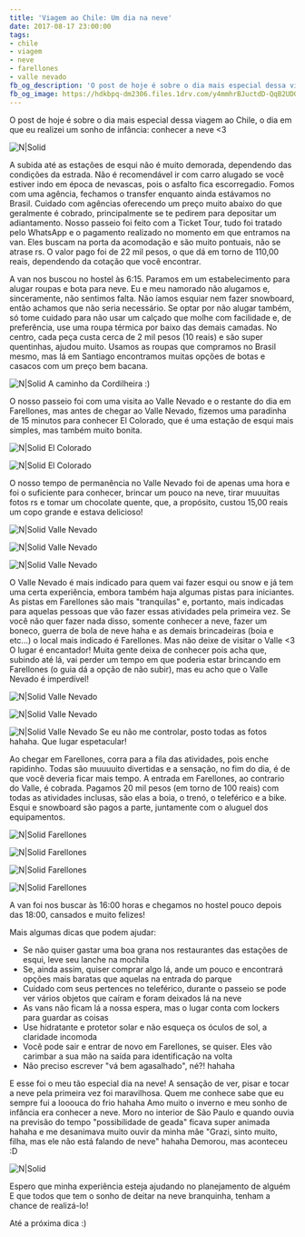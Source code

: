 ```yaml
---
title: 'Viagem ao Chile: Um dia na neve'
date: 2017-08-17 23:00:00
tags:  
- chile
- viagem 
- neve
- farellones 
- valle nevado
fb_og_description: 'O post de hoje é sobre o dia mais especial dessa viagem ao Chile, o dia em que eu realizei um sonho de infância: conhecer a neve <3'
fb_og_image: https://hdkbpq-dm2306.files.1drv.com/y4mmhrBJuctdD-QqB2UDG5CQdMES36KNikShM30fZIESNEKK-IC6gjAO67TlFCCpxXgkdMWaew3JFvUBvhnGLFMoy_DP5DRd4z0AyCsKrB_cl_p7fu53HPTbLyVHiybC7aMNPLsmTvXO2iaUNpjou6fIEzpzOAb7uCSLYRQ3G7YkG072ymvxukP8g5iup1P9dGd2leU4Ua_Uk02CwX37bK_Pw?width=660&height=441&cropmode=none
---
```


O post de hoje é sobre o dia mais especial dessa viagem ao Chile, o dia em que eu realizei um sonho de infância: conhecer a neve <3 

![N|Solid](https://hdkbpq-dm2306.files.1drv.com/y4mmhrBJuctdD-QqB2UDG5CQdMES36KNikShM30fZIESNEKK-IC6gjAO67TlFCCpxXgkdMWaew3JFvUBvhnGLFMoy_DP5DRd4z0AyCsKrB_cl_p7fu53HPTbLyVHiybC7aMNPLsmTvXO2iaUNpjou6fIEzpzOAb7uCSLYRQ3G7YkG072ymvxukP8g5iup1P9dGd2leU4Ua_Uk02CwX37bK_Pw?width=660&height=441&cropmode=none)
<!-- more -->

A subida até as estações de esqui não é muito demorada, dependendo das condições da estrada. 
Não é recomendável ir com carro alugado se você estiver indo em época de nevascas, pois o asfalto fica escorregadio. 
Fomos com uma agência, fechamos o transfer enquanto ainda estávamos no Brasil. Cuidado com agências oferecendo um preço muito abaixo do que geralmente é cobrado, principalmente se te pedirem para depositar um adiantamento. 
Nosso passeio foi feito com a Ticket Tour, tudo foi tratado pelo WhatsApp e o pagamento realizado no momento em que entramos na van. Eles buscam na porta da acomodação e são muito pontuais, não se atrase rs.
O valor pago foi de 22 mil pesos, o que dá em torno de 110,00 reais, dependendo da cotação que você encontrar.

A van nos buscou no hostel às 6:15. Paramos em um estabelecimento para alugar roupas e bota para neve. Eu e meu namorado não alugamos e, sinceramente, não sentimos falta. Não íamos esquiar nem fazer snowboard, então achamos que não seria necessário. Se optar por não alugar também, só tome cuidado para não usar um calçado que molhe com facilidade e, de preferência, use uma roupa térmica por baixo das demais camadas. No centro, cada peça custa cerca de 2 mil pesos (10 reais) e são super quentinhas, ajudou muito.
Usamos as roupas que compramos no Brasil mesmo, mas lá em Santiago encontramos muitas opções de botas e casacos com um preço bem bacana. 

![N|Solid](https://hdkiha-dm2306.files.1drv.com/y4mP742wCO8n2VuEUMtUatK09kb73Bdxbik-D7QT4KtKxRSs_8OEkDCnz2FKQ4ElFXpFB6XMLbJL-n5OWT6zIuwQ128XbdDNhLqo50mYUlmhno60YT5IJyGx19Lp9-Cgw2-hPm4ycTdm7-qUX_r_ClCmY040q_BrTQC5SFj0BRokXXr1-kEPbDJ0B9_4fPgIAvRvpad3Pvc92TSLFsa8ntKsw?width=660&height=440&cropmode=none)
A caminho da Cordilheira :)

O nosso passeio foi com uma visita ao Valle Nevado e o restante do dia em Farellones, mas antes de chegar ao Valle Nevado, fizemos uma paradinha de 15 minutos para conhecer El Colorado, que é uma estação de esqui mais simples, mas também muito bonita.

![N|Solid](https://6l2pdw-dm2306.files.1drv.com/y4mlz6oe0HTzEiUJGFVBYfajujcR7OvYvHfjivrSdNP25ktlNnuu3unSnT-w8dkMNzRmOxNcGUrHsMZ-Yt0qbkTh0bY0tm0KMbAP8Ur57DT0TkEMiwJdVxlG3llbRuQjmRKbuUuudtopwRFTIT4pkBu9KSyXTvTa1r0q5neaYfvC7IlNXErV3Zex5X4XcT1hXqGK4s0CHdiQ73gVCLnr6wyLA?width=660&height=440&cropmode=none)
El Colorado

![N|Solid](https://6l0qha-dm2306.files.1drv.com/y4mMdJGgX9i2DuSvSwmLxaGDejW12qL45IBTYo-rTNYgDvBDyDLei9iX-F3lguWVrnDboqoWeGjjh0jScC1fsOarLFCRIg_R_WJQOhSVnlV8sP8wU8vDkRp8ICjY96m0tpkxGmv-TOjF8LlisxVyrc6BP_JhQQwSknoo3ox2lKSSEgwdxMMuBJNa5jS2-8VwMJAgM-iUao5lhSvcT5qhBUyAw?width=660&height=440&cropmode=none)
El Colorado

 O nosso tempo de permanência no Valle Nevado foi de apenas uma hora e foi o suficiente para conhecer, brincar um pouco na neve, tirar muuuitas fotos rs e tomar um chocolate quente, que, a propósito, custou 15,00 reais um copo grande e estava delicioso! 
 
 ![N|Solid](https://hdlrjg-dm2306.files.1drv.com/y4mrrdUDDn6rjjPv7j-NzmMiH54P4wqUpz_1lioJOczvkwX4PjPlr6KmhVReSQT2_dptx2m3cJJC7haODnql6j6N7MzGm_9gDPg3Ct0Kj2oUFLcLP5TPTDZaPBgdwHZMkUMNVSRisJEP8GOJ7v7FUbJkdFCH7NIkKcVt_YvssGlqJUR6QnNpaEe7iEKhNKMqzoS3i8IEnpbnjSt6nP0qCgkcQ?width=660&height=440&cropmode=none) 
 Valle Nevado
 
 ![N|Solid](https://hdku9g-dm2306.files.1drv.com/y4mVcp3_Oia9bAJMni6rsQjSvuyiFy4xmF7PnwtRyrT1--MkfBaKSABgNvK8N-OcBeJCQLCOBbrrr7uy13_iThDAf0u5W3ddyAEMQPIbkEIGLBaC637XfDEFeQt-KiaCyS9OpfRZwiiSNTFUnmoMi9GxgoRx2gUZ3N7kUyvFIy6WM4rFIW_SGIB1hzkBX4uYPRFWsi41tKHbC-3zOOOnz2_4A?width=660&height=440&cropmode=none)
 Valle Nevado
 
 ![N|Solid](https://6l374q-dm2306.files.1drv.com/y4mm-e0vLrnKKohBrJGftb9D4eE578utgK9D6hoSY3lPjFKMN7FMSC47KeNDBEJQTNbwrcxZ5eTkAWApHY5nTY7v4JEaL_AQXziLsLHaT715NGTA3jWUPSWuJ6MjPXJGZZVv-ZZRMof0DaQ-o1CEdW-2z-7BuNBsqIEW-ygRi5e_WVlffaEWK_Wg14zgx9WOfFigeFmwq6E9mCTk1eISyEE0Q?width=660&height=440&cropmode=none)
 Valle Nevado
 

 O Valle Nevado é mais indicado para quem vai fazer esqui ou snow e já tem uma certa experiência, embora também haja algumas pistas para iniciantes. As pistas em Farellones são mais "tranquilas" e, portanto, mais indicadas para aquelas pessoas que vão fazer essas atividades pela primeira vez.
 Se você não quer fazer nada disso, somente conhecer a neve, fazer um boneco, guerra de bola de neve haha e as demais brincadeiras (boia e etc...) o local mais indicado é Farellones. Mas não deixe de visitar o Valle <3 
  O lugar é encantador! 
 Muita gente deixa de conhecer pois acha que, subindo até lá, vai perder um tempo em que poderia estar brincando em Farellones (o guia dá a opção de não subir),  mas eu acho que o Valle Nevado é imperdível! 
 
 
![N|Solid](https://hdi9pq-dm2306.files.1drv.com/y4m74j5-vV7sH2BUjwT9MwYvv9TLPf8OKTbwhme7P9Wd0c-UzjeQP_YSV5f_MEekCYOSdGe7SlpETawgfzYGmJr5BFtG-xBpvh-QmyjbwydoDoup_6NEzL9q3SCNyXHWYWk6og9RMK9Q3gRm-4cnmRRFmW0Wm7wHvTIktkowvVvxzQWocqzYJLTKCZ2FY4-bTkZbtOqonf8vhE8x3rXHn-EHw?width=660&height=441&cropmode=none)
Valle Nevado

![N|Solid](https://6l2iya-dm2306.files.1drv.com/y4m-qhvZMucBEMFq4eo2jwm43hPZpSxbWo6S6uo-2_vkcO7Mu2akvBnqz4wfh6UgkxAV0jutQBqBTa9U4OhmmnBz57hYoZqU_NyugmOl4zq7FoVK9ZXD2__UuJCjrbNWeHQ4uaW8a5jkhRB21uaKI6xzMdOVJ1IH724QMfg7k671G-liN_2cYLlBWyqbu5p2SYpQrE2h8mxCgggkwqm-1RoIQ?width=660&height=440&cropmode=none)
Valle Nevado

![N|Solid](https://6l3tuw-dm2306.files.1drv.com/y4mluFLFfwxFkQ1Vjjh7ou5Yk9y3ChnCA-uQ0wXKneubKxqivETw-kpaKd-Hrd-juQknBXnTuPOUIIBPJlmwHta7ruSI9uqhd8vScHioWN5830VlCusn6I-LtpNpowTB6Oo7Utl8EdAgQaz-Hi3ZwY3XSPa5lxjR_6hKDCP8AFc9rTze4abuCw8lFN8sP0_TvcpUwXJ06EMLNxhZwAqLI1rgQ?width=660&height=440&cropmode=none) 
Valle Nevado
Se eu não me controlar, posto todas as fotos hahaha. Que lugar espetacular! 

Ao chegar em Farellones, corra para a fila das atividades, pois enche rapidinho.
Todas são muuuuito divertidas e a sensação, no fim do dia, é de que você deveria ficar mais tempo.
A entrada em Farellones, ao contrario do Valle, é cobrada. Pagamos 20 mil pesos (em torno de 100 reais) com todas as atividades inclusas, são elas a boia, o trenó, o teleférico e a bike. Esqui e snowboard são pagos a parte, juntamente com o aluguel dos equipamentos. 

![N|Solid](https://6l30mg-dm2306.files.1drv.com/y4meUIEzFjRDPsMqdw7wIH9ULLbum2kCWmftp_AoX6-lZgx30Cm3DEItPGhNEt8kGvsj_PfNzp84OJSCcS5c5BwHeu0herwf3_d2c1ws3HMG67MjCU9tb2V9btamju8klkdlZDlEHZEJwcmcDew6xPGNMkxVrVtjo1by16e8UpFpjCJFUm3V2Fcf2u3G9vEjnuz7lvHGleCHOFlt-X0AHQQuQ?width=660&height=440&cropmode=none)
Farellones 

![N|Solid](https://6l2psq-dm2306.files.1drv.com/y4mwdVEq4BgXFmDbzK4LYegGQVSrL6tpAhN1lKMPVbfguSTIr6upsXjR-ziW1c4csqR1DS87pAN23FVTOMn6C5_JrOTrD6ANq279aVDoW9FjoWfDgh04W3Ee5UJd4DIekpMefKM9LwW4FPpzFh2Dcv4TY8Qvq7jNgbGz0T_k7qzPS3YL59hcgdzEjTQrrL2sgnLpshMicKncyrWmV8u7_b7lg?width=660&height=440&cropmode=none)
Farellones 

![N|Solid](https://u7u0mq-dm2306.files.1drv.com/y4mqGnDqk4Ltdf7kdeZ_f50waXZ372HOFOY5otNXrdxNqUfOVysMCYgLKUOtq-CW3mpbB_lhs2TXy9aZJXy2PVAoraQgi0hA_EdRpB-xRiogn_Z5GfRpJFBqTjQUXTVH35GAQ_1H5lkDdHaIg4GA24aSOWaBIx_FEKjC_j3N6HSlYFIpHwXfD_lX1DcBNT6yiPK4ip_rrfJozcFE11Sk2amfA?width=660&height=440&cropmode=none)
Farellones 

![N|Solid](https://6l1zjg-dm2306.files.1drv.com/y4miBRmAMkbhmNsaqYmpEg-a8iKnD3-t0wyPAQsvjkPPXlQVV8QQdSHHo1qsery0Pvn2ATFVfvQ5qIDmZSs4m3_BWl-EdkfKTylqjE_Z-09_323sJgQVM_AcISELFc44sZocPp2ByVbBAlWi0cVsR0yxuVhO_SpXV8tVqTCyOrJ43-bsHnGs15dLjG_AgzLQc1uT2Ay5ZiEYOCkN_eJHm2Phg?width=660&height=440&cropmode=none)
Farellones 

A van foi nos buscar às 16:00 horas e chegamos no hostel pouco depois das 18:00, cansados e muito felizes!

Mais algumas dicas que podem ajudar:
- Se não quiser gastar uma boa grana nos restaurantes das estações de esqui, leve seu lanche na mochila
- Se, ainda assim, quiser comprar algo lá, ande um pouco e encontrará opções mais baratas que aquelas na entrada do parque
- Cuidado com seus pertences no teleférico, durante o passeio se pode ver vários objetos que caíram e foram deixados lá na neve
- As vans não ficam lá a nossa espera, mas o lugar conta com lockers para guardar as coisas
- Use hidratante e protetor solar e não esqueça os óculos de sol, a claridade incomoda 
- Você pode sair e entrar de novo em Farellones, se quiser. Eles vão carimbar a sua mão na saída  para identificação na volta
- Não preciso escrever "vá bem agasalhado", né?! hahaha

E esse foi o meu tão especial dia na neve!
A sensação de ver, pisar e tocar a neve pela primeira vez foi maravilhosa.
Quem me conhece sabe que eu sempre fui a looouca do frio hahaha 
Amo muito o inverno e meu sonho de infância era conhecer a neve. Moro no interior de São Paulo e quando ouvia na previsão do tempo "possibilidade de geada" ficava super animada hahaha e me desanimava muito ouvir da minha mãe "Grazi, sinto muito, filha, mas ele não está falando de neve" hahaha
Demorou, mas aconteceu :D

![N|Solid](https://hdi2sg-dm2306.files.1drv.com/y4m573J1yscR75PUK-7OUOdNQTQDnfbsSyDPSNTXTZeJ_dxLkuUCanTGwHdXiBK1WatFhp2-oUvA_h5DGQJZE28bUOTyMnPeBVt7IjyG7vFR6QCkwPps-dNffizP3kj7eRdO1T_emDMb89TucQGzVn8BV3QwADuhrzWaynOky1ywtFGwFnuDkbO7vjM8OGvUqettQcCI4tSzTqK3P9x_GdGhw?width=660&height=440&cropmode=none)

Espero que minha experiência esteja ajudando no planejamento de alguém  
E que todos que tem o sonho de deitar na neve branquinha, tenham a chance de realizá-lo!

Até a próxima dica :)
